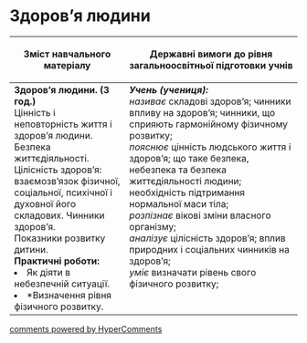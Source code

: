 <div id="hypercomments_widget" class="js-hypercomments-widget invisible"></div>

Здоров’я людини
=============================================

<table>
<thead>
  <tr>
    <th width="40%" align="center"><p>Зміст навчального матеріалу</p></td>
    <th width="60%" align="center"><p>Державні вимоги до рівня загальноосвітньої підготовки учнів</p></td>
  </tr>
</thead>
<tbody>
  <tr>
    <td width="40%" style="vertical-align:top !important;">
    <b>Здоров’я людини. (3 год.)</b><br>
    Цінність і неповторність життя і здоров’я людини. Безпека життєдіяльності.<br>
    Цілісність здоров’я: взаємозв’язок фізичної, соціальної, психічної і духовної його складових. Чинники здоров’я.<br>
    Показники розвитку дитини.<br>
    <b>Практичні роботи:</b>
    <li>
    Як діяти в небезпечній ситуації.
    </li>
    <li>
    *Визначення рівня фізичного розвитку.
    </li>
    </td>
    <td width="60%" style="vertical-align:top !important;">
    <i><b>Учень (учениця):</b></i><br>
    <i>називає</i> складові здоров’я; чинники впливу на здоров’я; чинники, що сприяють гармонійному фізичному розвитку;<br>
    <i>пояснює</i> цінність людського життя і здоров’я; що таке безпека, небезпека та безпека життєдіяльності людини; необхідність підтримання нормальної маси тіла;<br>
    <i>розпізнає</i> вікові зміни власного організму;<br>
    <i>аналізує</i> цілісність здоров’я; вплив природних і соціальних чинників на здоров’я;<br>
    <i>уміє</i> визначати рівень свого фізичного розвитку;<br>
	</td>
  </tr>
</tbody>
</table>

<div class="js-hypercomments-container">
<a href="http://hypercomments.com" class="hc-link" title="comments widget">comments powered by HyperComments</a>
</div>